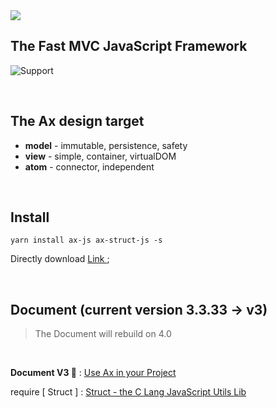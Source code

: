 <img src="https://img.shields.io/npm/v/ax-js.svg?label=Ax&style=flat-square&maxAge=3600">

<br>

## The Fast MVC JavaScript Framework

![Support](http://7j1zwt.com1.z0.glb.clouddn.com/testing22.png)

<br>


## The Ax design target

* **model** - immutable, persistence, safety
* **view** - simple, container, virtualDOM
* **atom** - connector, independent


<br>


## Install

```shell
yarn install ax-js ax-struct-js -s
```

Directly download [ Link ](https://github.com/DemonCloud/Ax/archive/master.zip);


<br>


## Document (current version 3.3.33 -> v3)

> The Document will rebuild on 4.0


<br>


**Document V3 📃** : [ Use Ax in your Project ](https://demoncloud.github.io/Ax/v3)

require [ Struct ] : [ Struct - the C Lang JavaScript Utils Lib ](https://github.com/DemonCloud/struct)
